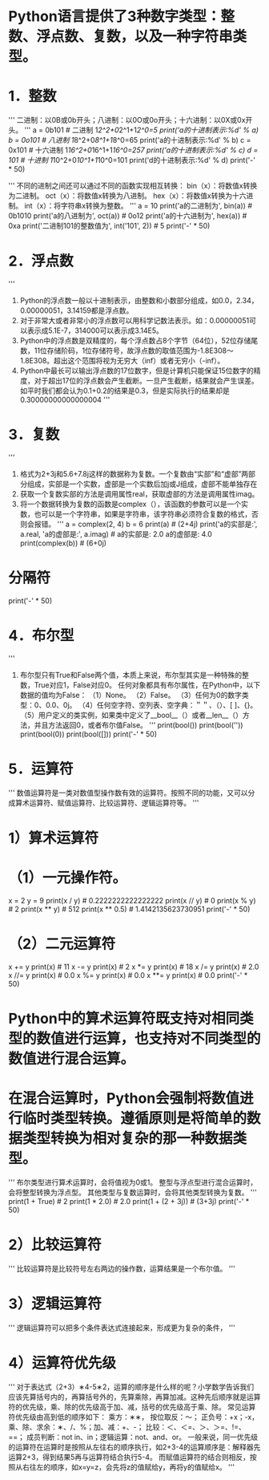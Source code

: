 # Python语言提供了3种数字类型：整数、浮点数、复数，以及一种字符串类型。

# 1．整数
'''
二进制：以0B或0b开头；八进制：以0O或0o开头；十六进制：以0X或0x开头。
'''
a = 0b101  # 二进制 1*2^2+0*2^1+1*2^0=5
print('a的十进制表示:%d' % a)
b = 0o101  # 八进制 1*8^2+0*8^1+1*8^0=65
print('a的十进制表示:%d' % b)
c = 0x101  # 十六进制 1*16^2+0*16^1+1*16^0=257
print('a的十进制表示:%d' % c)
d = 101  # 十进制 1*10^2+0*10^1+1*10^0=101
print('d的十进制表示:%d' % d)
print('-' * 50)

'''
不同的进制之间还可以通过不同的函数实现相互转换：
bin（x）：将数值x转换为二进制。
oct（x）：将数值x转换为八进制。
hex（x）：将数值x转换为十六进制。
int（x）：将字符串x转换为整数。
'''
a = 10
print('a的二进制为', bin(a))  # 0b1010
print('a的八进制为', oct(a))  # 0o12
print('a的十六进制为', hex(a))  # 0xa
print('二进制101的整数值为', int('101', 2))  # 5
print('-' * 50)

# 2．浮点数
'''
1. Python的浮点数一般以十进制表示，由整数和小数部分组成，如0.0，2.34，0.00000051，3.14159都是浮点数。
2. 对于非常大或者非常小的浮点数可以用科学记数法表示。如：0.00000051可以表示成5.1E-7，314000可以表示成3.14E5。
3. Python中的浮点数是双精度的，每个浮点数占8个字节（64位），52位存储尾数，11位存储阶码，1位存储符号，故浮点数的取值范围为-1.8E308～1.8E308。超出这个范围将视为无穷大（inf）或者无穷小（-inf）。
4. Python中最长可以输出浮点数的17位数字，但是计算机只能保证15位数字的精度，对于超出17位的浮点数会产生截断。一旦产生截断，结果就会产生误差。如平时我们都会认为0.1+0.2的结果是0.3，但是实际执行的结果却是0.30000000000000004
'''

# 3．复数
'''
1. 格式为2+3j和5.6+7.8j这样的数据称为复数。一个复数由“实部”和“虚部”两部分组成，实部是一个实数，虚部是一个实数后加j或J组成，虚部不能单独存在
2. 获取一个复数实部的方法是调用属性real，获取虚部的方法是调用属性imag。
3. 将一个数据转换为复数的函数是complex（），该函数的参数可以是一个实数，也可以是一个字符串，如果是字符串，该字符串必须符合复数的格式，否则会报错。
'''
a = complex(2, 4)
b = 6
print(a)  # (2+4j)
print('a的实部是:', a.real, 'a的虚部是:', a.imag)  # a的实部是: 2.0 a的虚部是: 4.0
print(complex(b))  # (6+0j)
# 分隔符
print('-' * 50)

# 4．布尔型
'''
1. 布尔型只有True和False两个值，本质上来说，布尔型其实是一种特殊的整数，True对应1，False对应0。
任何对象都具有布尔属性，在Python中，以下数据的值均为False：
（1）None。
（2）False。
（3）任何为0的数字类型：0、0.0、0j。
（4）任何空字符、空列表、空字典：＂＂、（）、[ ]、{}。
（5）用户定义的类实例，如果类中定义了__bool__（）或者__len__（）方法，并且方法返回0，或者布尔值False。
'''
print(bool())
print(bool(''))
print(bool(0))
print(bool([]))
print('-' * 50)

# 5．运算符
'''
数值运算符是一类对数值型操作数有效的运算符。按照不同的功能，又可以分成算术运算符、赋值运算符、比较运算符、逻辑运算符等。
'''
# 1）算术运算符
# （1）一元操作符。
x = 2
y = 9
print(x / y)  # 0.2222222222222222
print(x // y)  # 0
print(x % y)  # 2
print(x ** y)  # 512
print(x ** 0.5)  # 1.4142135623730951
print('-' * 50)

# （2）二元运算符
x += y
print(x)  # 11
x -= y
print(x)  # 2
x *= y
print(x)  # 18
x /= y
print(x)  # 2.0
x //= y
print(x)  # 0.0
x %= y
print(x)  # 0.0
x **= y
print(x)  # 0.0
print('-' * 50)

# Python中的算术运算符既支持对相同类型的数值进行运算，也支持对不同类型的数值进行混合运算。
# 在混合运算时，Python会强制将数值进行临时类型转换。遵循原则是将简单的数据类型转换为相对复杂的那一种数据类型。
'''
布尔类型进行算术运算时，会将值视为0或1。
整型与浮点型进行混合运算时，会将整型转换为浮点型。
其他类型与复数运算时，会将其他类型转换为复数。
'''
print(1 + True)  # 2
print(1 * 2.0)  # 2.0
print(1 + (2 + 3j))  # (3+3j)
print('-' * 50)

# 2）比较运算符
'''
比较运算符是比较符号左右两边的操作数，运算结果是一个布尔值。
'''

# 3）逻辑运算符
'''
逻辑运算符可以把多个条件表达式连接起来，形成更为复杂的条件，
'''

# 4）运算符优先级
'''
对于表达式（2+3）∗4-5∗2，运算的顺序是什么样的呢？小学数学告诉我们应该先算括号内的，再算括号外的，先算乘除，再算加减。这种先后顺序就是运算符的优先级，乘、除的优先级高于加、减，括号的优先级高于乘、除。
常见运算符优先级由高到低的顺序如下：
乘方：∗∗，
按位取反：～；
正负号：+x；-x，乘、除、求余：∗、/、%；加、减：+、-；
比较：＜、＜=、＞、＞=、!=、==；
成员判断：not in、in；逻辑运算：not、and、or。
一般来说，同一优先级的运算符在运算时是按照从左往右的顺序执行，如2+3-4的运算顺序是：解释器先运算2+3，得到结果5再与运算符结合执行5-4。
而赋值运算符的结合则相反，按照从右往左的顺序，如x=y=z，会先将z的值赋给y，再将y的值赋给x。
'''